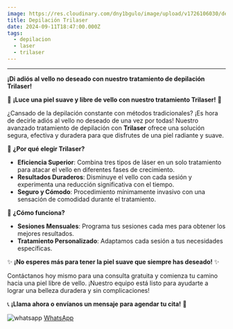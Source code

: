 ```yaml
---
image: https://res.cloudinary.com/dny1bgulo/image/upload/v1726106030/depilacion-trilaser-banner2_f2sahw
title: Depilación Trilaser
date: 2024-09-11T18:47:00.000Z
tags:
  - depilacion
  - laser
  - trilaser
---
```

---

**¡Di adiós al vello no deseado con nuestro tratamiento de depilación Trilaser!**

🌟 **¡Luce una piel suave y libre de vello con nuestro tratamiento Trilaser!** 🌟

¿Cansado de la depilación constante con métodos tradicionales? ¡Es hora de decirle adiós al vello no deseado de una vez por todas! Nuestro avanzado tratamiento de depilación con **Trilaser** ofrece una solución segura, efectiva y duradera para que disfrutes de una piel radiante y suave.

🔹 **¿Por qué elegir Trilaser?**
- **Eficiencia Superior**: Combina tres tipos de láser en un solo tratamiento para atacar el vello en diferentes fases de crecimiento.
- **Resultados Duraderos**: Disminuye el vello con cada sesión y experimenta una reducción significativa con el tiempo.
- **Seguro y Cómodo**: Procedimiento mínimamente invasivo con una sensación de comodidad durante el tratamiento.

🔹 **¿Cómo funciona?**
- **Sesiones Mensuales**: Programa tus sesiones cada mes para obtener los mejores resultados.
- **Tratamiento Personalizado**: Adaptamos cada sesión a tus necesidades específicas.

✨ **¡No esperes más para tener la piel suave que siempre has deseado!** ✨

Contáctanos hoy mismo para una consulta gratuita y comienza tu camino hacia una piel libre de vello. ¡Nuestro equipo está listo para ayudarte a lograr una belleza duradera y sin complicaciones!

📞 **¡Llama ahora o envíanos un mensaje para agendar tu cita!** 📧


![whatsapp](https://img.icons8.com/external-tal-revivo-shadow-tal-revivo/28/external-whatsapp-messenger-is-a-freeware-cross-platform-messaging-and-voice-over-ip-service-logo-shadow-tal-revivo.png) [WhatsApp](https://wa.me/message/MBIE6Y4FTW2LM1)
